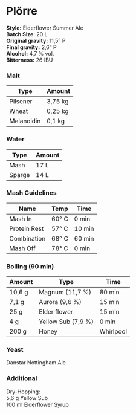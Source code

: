 # Plörre

**Style:** Elderflower Summer Ale  
**Batch Size**: 20 L  
**Original gravity:** 11,5° P  
**Final gravity:** 2,6° P  
**Alcohol:** 4,7 % vol.  
**Bitterness:** 26 IBU  

### Malt

| Type       | Amount  |
| ---------- | ------- |
| Pilsener   | 3,75 kg |
| Wheat      | 0,25 kg |
| Melanoidin | 0,1 kg  |

### Water

| Type   | Amount |
| ------ | ------ |
| Mash   | 17 L   |
| Sparge | 14 L   |

### Mash Guidelines 

| Name         | Temp  | Time   |
| ------------ | ----- | ------ |
| Mash In      | 60° C | 0 min  |
| Protein Rest | 57° C | 10 min |
| Combination  | 68° C | 60 min |
| Mash Off     | 78° C | 0 min  |

### Boiling (90 min)

| Amount | Type               | Time      |
| ------ | ------------------ | --------- |
| 10,6 g | Magnum (11,7 %)    | 80 min    |
| 7,1 g  | Aurora (9,6 %)     | 15 min    |
| 25 g   | Elder flower       | 15 min    |
| 4 g    | Yellow Sub (7,9 %) | 0 min     |
| 200 g  | Honey              | Whirlpool |

### Yeast

Danstar Nottingham Ale

### Additional

Dry-Hopping:  
5,6 g Yellow Sub  
100 ml Elderflower Syrup  